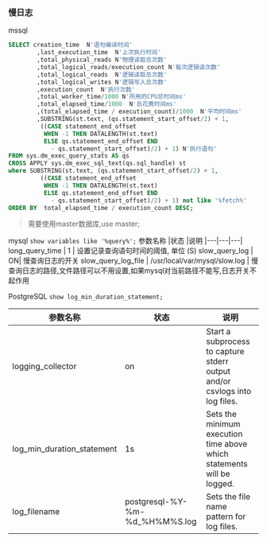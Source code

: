 

### 慢日志

mssql

```sql
SELECT creation_time  N'语句编译时间'
        ,last_execution_time  N'上次执行时间'
        ,total_physical_reads N'物理读取总次数'
        ,total_logical_reads/execution_count N'每次逻辑读次数'
        ,total_logical_reads  N'逻辑读取总次数'
        ,total_logical_writes N'逻辑写入总次数'
        ,execution_count  N'执行次数'
        ,total_worker_time/1000 N'所用的CPU总时间ms'
        ,total_elapsed_time/1000  N'总花费时间ms'
        ,(total_elapsed_time / execution_count)/1000  N'平均时间ms'
        ,SUBSTRING(st.text, (qs.statement_start_offset/2) + 1,
         ((CASE statement_end_offset
          WHEN -1 THEN DATALENGTH(st.text)
          ELSE qs.statement_end_offset END
            - qs.statement_start_offset)/2) + 1) N'执行语句'
FROM sys.dm_exec_query_stats AS qs
CROSS APPLY sys.dm_exec_sql_text(qs.sql_handle) st
where SUBSTRING(st.text, (qs.statement_start_offset/2) + 1,
         ((CASE statement_end_offset
          WHEN -1 THEN DATALENGTH(st.text)
          ELSE qs.statement_end_offset END
            - qs.statement_start_offset)/2) + 1) not like '%fetch%'
ORDER BY  total_elapsed_time / execution_count DESC;
```
> 需要使用master数据库,use master;

mysql
`show variables like '%query%';`
参数名称	|状态	|说明
|---|---|---|
long_query_time | 1 | 设置记录查询语句时间的阈值, 单位 (S)
slow_query_log | ON| 慢查询日志的开关
slow_query_log_file | /usr/local/var/mysql/slow.log | 慢查询日志的路径,文件路径可以不用设置,如果mysql对当前路径不能写,日志开关不起作用

PostgreSQL
`show log_min_duration_statement;`

参数名称	|状态	|说明
|---|---|---|
logging_collector	|on	|Start a subprocess to capture stderr output and/or csvlogs into log files.
log_min_duration_statement	|1s	|Sets the minimum execution time above which statements will be logged.
log_filename	|postgresql-%Y-%m-%d_%H%M%S.log	|Sets the file name pattern for log files.